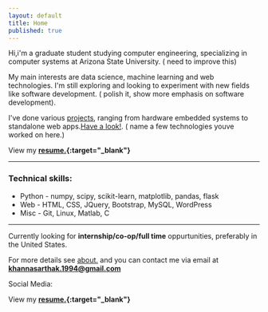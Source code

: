 ```yaml
---
layout: default
title: Home
published: true
---
```



Hi,i'm a graduate student studying computer engineering, specializing in computer systems at Arizona State University. ( need to improve this)

My main interests are data science, machine learning and web technologies. I'm still exploring and looking to experiment with new fields like software development. ( polish it, show more emphasis on software development). 

I've done various [projects](http://khannasarthak.github.io/projects/), ranging from hardware embedded systems to standalone web apps.[Have a look!](http://khannasarthak.github.io/projects/).  ( name a few technologies youve worked on here.)

View my **[resume.](http://khannasarthak.github.io/SarthakKhannaCV.pdf){:target="_blank"}**

---
### Technical skills:

* Python - numpy, scipy, scikit-learn, matplotlib, pandas, flask
* Web  - HTML, CSS, JQuery, Bootstrap, MySQL, WordPress
* Misc - Git, Linux, Matlab, C

---
Currently looking for **internship/co-op/full time** oppurtunities, preferably in the United States.
   

For more details see [about.](http://khannasarthak.github.io/about/) and you can contact me via email at <a href="mailto:{{ site.email}}">**khannasarthak.1994@gmail.com**</a>

Social Media:   

   <ul> <a href="https://github.com/{{ site.github_username }}" target="_blank">
      <i class="fa fa-github fa-2x"></i> 
    </a>
    <a href="https://linkedin.com/in/{{ site.linkedin_username }}" target="_blank">
      <i class="fa fa-linkedin fa-2x"></i> 
    </a></ul>

  


View my **[resume.](http://khannasarthak.github.io/SarthakKhannaCV.pdf){:target="_blank"}**
